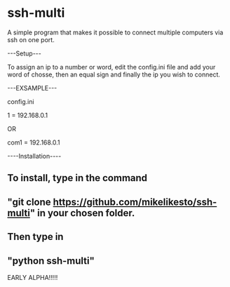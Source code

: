 # ssh-multi
A simple program that makes it possible to connect multiple computers via ssh on one port.



---Setup---

To assign an ip to a number or word, edit the config.ini file and add your word of chosse, then an equal sign and finally the ip you wish to connect.

---EXSAMPLE---
  
  
  config.ini


  1 = 192.168.0.1

OR

  com1 = 192.168.0.1

----Installation----

To install, type in the command 
------------------
"git clone https://github.com/mikelikesto/ssh-multi" in your chosen folder. 
-----------------
Then type in 
-------------------
"python ssh-multi"
-------------------



EARLY ALPHA!!!!! 
